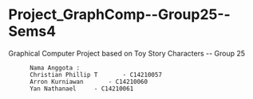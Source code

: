 # Project_GraphComp--Group25--Sems4
Graphical Computer Project based on Toy Story Characters -- Group 25

          Nama Anggota :
          Christian Phillip T	 	- C14210057
          Arron Kurniawan 		- C14210060
          Yan Nathanael		- C14210061
